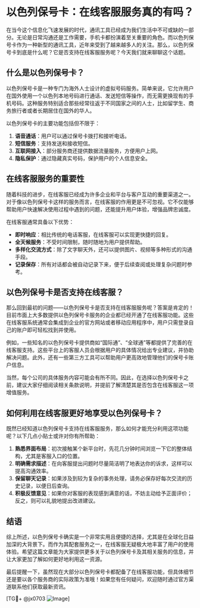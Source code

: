 # 以色列保号卡：在线客服服务真的有吗？

在当今这个信息化飞速发展的时代，通讯工具已经成为我们生活中不可或缺的一部分。无论是日常沟通还是工作需要，手机卡都扮演着至关重要的角色。而以色列保号卡作为一种新型的通讯工具，近年来受到了越来越多人的关注。那么，以色列保号卡到底是什么呢？它是否支持在线客服服务呢？今天我们就来聊聊这个话题。

## 什么是以色列保号卡？

以色列保号卡是一种专门为海外人士设计的虚拟号码服务。简单来说，它允许用户在国外使用一个以色列本地号码进行通话、发送短信等操作，而无需更换现有的手机号码。这种服务特别适合那些经常往返于不同国家之间的人士，比如留学生、商务旅行者或者长期居住在国外的华人。

以色列保号卡的主要功能包括但不限于：

1. **语音通话**：用户可以通过保号卡拨打和接听电话。
2. **短信服务**：支持发送和接收短信。
3. **互联网接入**：部分服务商还提供数据流量服务，方便用户上网。
4. **隐私保护**：通过隐藏真实号码，保护用户的个人信息安全。

## 在线客服服务的重要性

随着科技的进步，在线客服已经成为许多企业和平台与客户互动的重要渠道之一。对于像以色列保号卡这样的服务而言，在线客服的作用更是不可忽视。它不仅能够帮助用户快速解决使用过程中遇到的问题，还能提升用户体验，增强品牌忠诚度。

在线客服通常具备以下优势：

- **即时响应**：相比传统的电话客服，在线客服可以实现更快捷的回复。
- **全天候服务**：不受时间限制，随时随地为用户提供帮助。
- **多样化交流方式**：除了文字聊天外，还可以提供图片、视频等多种形式的沟通手段。
- **记录保存**：所有对话都会被自动记录下来，便于后续查阅或处理复杂问题时参考。

## 以色列保号卡是否支持在线客服？

那么回到最初的问题——以色列保号卡是否支持在线客服服务呢？答案是肯定的！目前市面上大多数提供以色列保号卡服务的企业都已经开通了在线客服功能。这些在线客服系统通常会集成到企业的官方网站或者移动应用程序中，用户只需登录自己的账户即可轻松找到并使用。

例如，一些知名的以色列保号卡提供商如“国际通”、“全球通”等都提供了完善的在线客服支持。这些平台上的客服人员会根据用户的具体情况给出专业建议，并协助解决问题。此外，还有一些第三方工具可以帮助用户更高效地管理他们的保号卡账户信息。

当然，每个公司的具体服务内容可能会有所不同。因此，在选择以色列保号卡之前，建议大家仔细阅读相关条款说明，并提前了解清楚其是否包含在线客服这一项增值服务。

## 如何利用在线客服更好地享受以色列保号卡？

既然已经知道以色列保号卡支持在线客服服务，那么如何才能充分利用这项功能呢？以下几点小贴士或许对你有所帮助：

1. **熟悉界面布局**：初次接触某个新平台时，先花几分钟时间浏览一下它的整体结构，尤其是客服入口的位置。
2. **明确需求描述**：在向客服提出问题时尽量简洁明了地表达你的诉求，这样可以提高沟通效率。
3. **保留聊天记录**：如果涉及到较为复杂的事务处理，请务必保存好每次交流的历史记录，以便日后查询。
4. **积极反馈意见**：如果你对客服的表现感到满意的话，不妨主动给予正面评价；反之，则可以礼貌地提出改进建议。

## 结语

综上所述，以色列保号卡确实是一个非常实用且便捷的选择，尤其是在全球化日益加深的大背景下。而作为其配套服务之一，在线客服无疑极大地丰富了用户的使用体验。希望这篇文章能为大家提供更多关于以色列保号卡及其相关服务的信息，并让大家更加了解如何更好地利用这一资源。

最后提醒一下，虽然现在大部分以色列保号卡都配备了在线客服功能，但具体细节还是要以各个服务商的实际政策为准哦！如果您有任何疑问，欢迎随时通过官方渠道联系他们获取最新资讯。

[TG💪+ @jx0703 ![Image](https://github.com/user-attachments/assets/dbca1d08-cadb-493c-b0ec-ad6f7a83f270)]